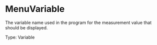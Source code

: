 # MenuVariable

The variable name used in the program for the measurement value that should be displayed.

Type: Variable
